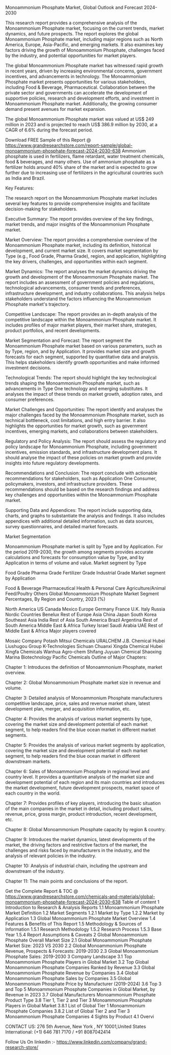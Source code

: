 Monoammonium Phosphate Market, Global Outlook and Forecast 2024-2030

This research report provides a comprehensive analysis of the Monoammonium Phosphate market, focusing on the current trends, market dynamics, and future prospects. The report explores the global Monoammonium Phosphate market, including major regions such as North America, Europe, Asia-Pacific, and emerging markets. It also examines key factors driving the growth of Monoammonium Phosphate, challenges faced by the industry, and potential opportunities for market players.

The global Monoammonium Phosphate market has witnessed rapid growth in recent years, driven by increasing environmental concerns, government incentives, and advancements in technology. The Monoammonium Phosphate market presents opportunities for various stakeholders, including Food & Beverage, Pharmaceutical. Collaboration between the private sector and governments can accelerate the development of supportive policies, research and development efforts, and investment in Monoammonium Phosphate market. Additionally, the growing consumer demand present avenues for market expansion.

The global Monoammonium Phosphate market was valued at US$ 249 million in 2023 and is projected to reach US$ 386.9 million by 2030, at a CAGR of 6.6% during the forecast period.

Download FREE Sample of this Report @ https://www.grandresearchstore.com/report-sample/global-monoammonium-phosphate-forecast-2024-2030-638
Ammonium phosphate is used in fertilizers, flame retardant, water treatment chemicals, food & beverages, and many others. Use of ammonium phosphate as a fertilizer holds around 40% share of the market and is expected to grow further due to increasing use of fertilizers in the agricultural countries such as India and Brazil.

Key Features:

The research report on the Monoammonium Phosphate market includes several key features to provide comprehensive insights and facilitate decision-making for stakeholders.

Executive Summary: The report provides overview of the key findings, market trends, and major insights of the Monoammonium Phosphate market.

Market Overview: The report provides a comprehensive overview of the Monoammonium Phosphate market, including its definition, historical development, and current market size. It covers market segmentation by Type (e.g., Food Grade, Pharma Grade), region, and application, highlighting the key drivers, challenges, and opportunities within each segment.

Market Dynamics: The report analyses the market dynamics driving the growth and development of the Monoammonium Phosphate market. The report includes an assessment of government policies and regulations, technological advancements, consumer trends and preferences, infrastructure development, and industry collaborations. This analysis helps stakeholders understand the factors influencing the Monoammonium Phosphate market's trajectory.

Competitive Landscape: The report provides an in-depth analysis of the competitive landscape within the Monoammonium Phosphate market. It includes profiles of major market players, their market share, strategies, product portfolios, and recent developments.

Market Segmentation and Forecast: The report segment the Monoammonium Phosphate market based on various parameters, such as by Type, region, and by Application. It provides market size and growth forecasts for each segment, supported by quantitative data and analysis. This helps stakeholders identify growth opportunities and make informed investment decisions.

Technological Trends: The report should highlight the key technological trends shaping the Monoammonium Phosphate market, such as advancements in Type One technology and emerging substitutes. It analyses the impact of these trends on market growth, adoption rates, and consumer preferences.

Market Challenges and Opportunities: The report identify and analyses the major challenges faced by the Monoammonium Phosphate market, such as technical bottleneck, cost limitations, and high entry barrier. It also highlights the opportunities for market growth, such as government incentives, emerging markets, and collaborations between stakeholders.

Regulatory and Policy Analysis: The report should assess the regulatory and policy landscape for Monoammonium Phosphate, including government incentives, emission standards, and infrastructure development plans. It should analyse the impact of these policies on market growth and provide insights into future regulatory developments.

Recommendations and Conclusion: The report conclude with actionable recommendations for stakeholders, such as Application One Consumer, policymakers, investors, and infrastructure providers. These recommendations should be based on the research findings and address key challenges and opportunities within the Monoammonium Phosphate market.

Supporting Data and Appendices: The report include supporting data, charts, and graphs to substantiate the analysis and findings. It also includes appendices with additional detailed information, such as data sources, survey questionnaires, and detailed market forecasts.

Market Segmentation

Monoammonium Phosphate market is split by Type and by Application. For the period 2019-2030, the growth among segments provides accurate calculations and forecasts for consumption value by Type, and by Application in terms of volume and value.
Market segment by Type

Food Grade
Pharma Grade
Fertilizer Grade
Industrial Grade
Market segment by Application

Food & Beverage
Pharmaceutical
Health & Personal Care
Agriculture/Animal Feed/Poultry
Others
Global Monoammonium Phosphate Market Segment Percentages, By Region and Country, 2023 (%)

North America
US
Canada
Mexico
Europe
Germany
France
U.K.
Italy
Russia
Nordic Countries
Benelux
Rest of Europe
Asia
China
Japan
South Korea
Southeast Asia
India
Rest of Asia
South America
Brazil
Argentina
Rest of South America
Middle East & Africa
Turkey
Israel
Saudi Arabia
UAE
Rest of Middle East & Africa
Major players covered

Mosaic Company
Potash
Mitsui Chemicals
URALCHEM
J.B. Chemical
Hubei Liushugou Group
K-Technologies
Sichuan Chuanxi Xingda Chemical
Hubei Xingfa Chemicals
Wanhua Agro-chem
Shifang Juyuan Chemical
Shaoxing Marina Biotechnology
Pacific Chemicals
Outline of Major Chapters:

Chapter 1: Introduces the definition of Monoammonium Phosphate, market overview.

Chapter 2: Global Monoammonium Phosphate market size in revenue and volume.

Chapter 3: Detailed analysis of Monoammonium Phosphate manufacturers competitive landscape, price, sales and revenue market share, latest development plan, merger, and acquisition information, etc.

Chapter 4: Provides the analysis of various market segments by type, covering the market size and development potential of each market segment, to help readers find the blue ocean market in different market segments.

Chapter 5: Provides the analysis of various market segments by application, covering the market size and development potential of each market segment, to help readers find the blue ocean market in different downstream markets.

Chapter 6: Sales of Monoammonium Phosphate in regional level and country level. It provides a quantitative analysis of the market size and development potential of each region and its main countries and introduces the market development, future development prospects, market space of each country in the world.

Chapter 7: Provides profiles of key players, introducing the basic situation of the main companies in the market in detail, including product sales, revenue, price, gross margin, product introduction, recent development, etc.

Chapter 8: Global Monoammonium Phosphate capacity by region & country.

Chapter 9: Introduces the market dynamics, latest developments of the market, the driving factors and restrictive factors of the market, the challenges and risks faced by manufacturers in the industry, and the analysis of relevant policies in the industry.

Chapter 10: Analysis of industrial chain, including the upstream and downstream of the industry.

Chapter 11: The main points and conclusions of the report.

Get the Complete Report & TOC @ https://www.grandresearchstore.com/chemicals-and-materials/global-monoammonium-phosphate-forecast-2024-2030-638
Table of content
1 Introduction to Research & Analysis Reports
1.1 Monoammonium Phosphate Market Definition
1.2 Market Segments
1.2.1 Market by Type
1.2.2 Market by Application
1.3 Global Monoammonium Phosphate Market Overview
1.4 Features & Benefits of This Report
1.5 Methodology & Sources of Information
1.5.1 Research Methodology
1.5.2 Research Process
1.5.3 Base Year
1.5.4 Report Assumptions & Caveats
2 Global Monoammonium Phosphate Overall Market Size
2.1 Global Monoammonium Phosphate Market Size: 2023 VS 2030
2.2 Global Monoammonium Phosphate Revenue, Prospects & Forecasts: 2019-2030
2.3 Global Monoammonium Phosphate Sales: 2019-2030
3 Company Landscape
3.1 Top Monoammonium Phosphate Players in Global Market
3.2 Top Global Monoammonium Phosphate Companies Ranked by Revenue
3.3 Global Monoammonium Phosphate Revenue by Companies
3.4 Global Monoammonium Phosphate Sales by Companies
3.5 Global Monoammonium Phosphate Price by Manufacturer (2019-2024)
3.6 Top 3 and Top 5 Monoammonium Phosphate Companies in Global Market, by Revenue in 2023
3.7 Global Manufacturers Monoammonium Phosphate Product Type
3.8 Tier 1, Tier 2 and Tier 3 Monoammonium Phosphate Players in Global Market
3.8.1 List of Global Tier 1 Monoammonium Phosphate Companies
3.8.2 List of Global Tier 2 and Tier 3 Monoammonium Phosphate Companies
4 Sights by Product
4.1 Overvi

CONTACT US:
276 5th Avenue, New York , NY 10001,United States
International: (+1) 646 781 7170 / +91 8087042414

Follow Us On linkedin :- https://www.linkedin.com/company/grand-research-store/

